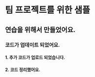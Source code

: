 # 팀 프로젝트를 위한 샘플

## 연습을 위해서 만들었어요.

### 코드가 업데이트 되었어요.

#### 1. 추가 코드가 업로드 되었습니다.

#### 2. 코드 정리했어요.
